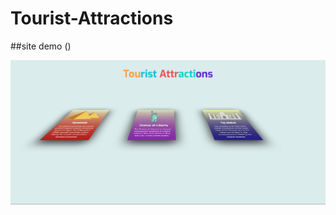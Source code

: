 # Tourist-Attractions


##site demo ()


![](https://github.com/Linamohamed89/Tourist-Attractions/blob/main/screenshot.png)
